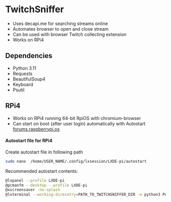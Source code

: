 # TwitchSniffer

- Uses decapi.me for searching streams online
- Automates browser to open and close stream
- Can be used with browser Twitch collecting extension
- Works on RPi4

## Dependencies

- Python 3.11
- Requests
- BeautifulSoup4
- Keyboard
- Psutil

## RPi4

- Works on RPi4 running 64-bit RpiOS with chromium-browser
- Can start on boot (after user login) automatically with Autostart [forums.raspberrypi.os](https://forums.raspberrypi.com/viewtopic.php?t=294014)

#### Autostart file for RPi4
Create autostart file in following path
```bash
sudo nano  /home/USER_NAME/.config/lxsession/LXDE-pi/autostart
```
Recommended autostart contents:
```bash
@lxpanel --profile LXDE-pi
@pcmanfm --desktop --profile LXDE-pi
@xscreensaver -no-splash
@lxterminal --working-direcotry=PATH_TO_TWITCHSNIFFER_DIR -e python3 PATH_TO_TWITCHSNIFFER_DIR/main.py
```
